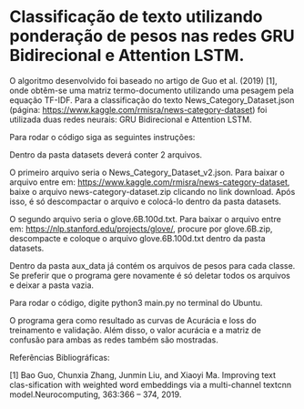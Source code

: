 # Classificação de texto utilizando ponderação de pesos nas redes GRU Bidirecional e Attention LSTM.

O algoritmo desenvolvido foi baseado no artigo de Guo et al. (2019) [1], onde obtêm-se uma matriz termo-documento utilizando uma pesagem pela equação TF-IDF. Para a classificação do texto News_Category_Dataset.json (página: https://www.kaggle.com/rmisra/news-category-dataset) foi utilizada duas redes neurais: GRU Bidirecional e Attention LSTM.

Para rodar o código siga as seguintes instruções:

Dentro da pasta datasets deverá conter 2 arquivos. 

O primeiro arquivo seria o News_Category_Dataset_v2.json. Para baixar o arquivo entre em: https://www.kaggle.com/rmisra/news-category-dataset, baixe o arquivo news-category-dataset.zip clicando no link download. Após isso, é só descompactar o arquivo e colocá-lo dentro da pasta datasets.

O segundo arquivo seria o glove.6B.100d.txt. Para baixar o arquivo entre em: https://nlp.stanford.edu/projects/glove/, procure por glove.6B.zip, descompacte e coloque o arquivo glove.6B.100d.txt dentro da pasta datasets.

Dentro da pasta aux_data já contém os arquivos de pesos para cada classe. Se preferir que o programa gere novamente é só deletar todos os arquivos e deixar a pasta vazia.

Para rodar o código, digite python3 main.py no terminal do Ubuntu.

O programa gera como resultado as curvas de Acurácia e loss do treinamento e validação. Além disso, o valor acurácia e a matriz de confusão para ambas as redes também são mostradas.


Referências Bibliográficas:

[1]  Bao  Guo,  Chunxia  Zhang,  Junmin  Liu,  and  Xiaoyi  Ma.   Improving  text  clas-sification  with  weighted  word  embeddings  via  a  multi-channel  textcnn  model.Neurocomputing, 363:366 – 374, 2019.



